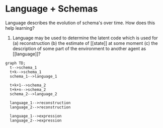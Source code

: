 # Language + Schemas

Language describes the evolution of schema's over time. How does this help learning?

1. Language may be used to determine the latent code which is used for (a) reconstruction (b) the estimate of [[state]] at some moment (c) the description of some part of the environment to another agent as [[language]]?

``` mermaid
graph TD;
  t-->schema_1
  t+k-->schema_1
  schema_1-->language_1

  t+k+1-->schema_2
  t+k+n-->schema_2
  schema_2-->language_2

  language_1-->reconstruction
  language_2-->reconstruction

  language_1-->expression
  language_2-->expression
```
